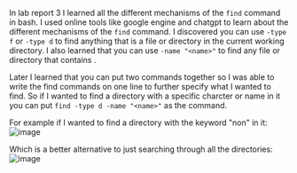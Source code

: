  In lab report 3 I learned all the different mechanisms of the `find` command
 in bash. I used online tools like google engine and chatgpt to learn about
 the different mechanisms of the `find` command. 
 I discovered you can use `-type f` or `-type d` to find anything that is
 a file or directory in the current working directory.
 I also learned that you can use `-name "<name>"` to find any file or
 directory that contains <name>.
  
 Later I learned that you can put two commands together so I was able to write
 the find commands on one line to further specify what I wanted to find.
 So if I wanted to find a directory with a specific charcter or name in it
 you can put `find -type d -name "<name>"` as the command. 
 
  For example if I wanted to find a directory with the keyword "non" in it:
 ![image](https://user-images.githubusercontent.com/108198218/224517152-4340ddb8-e2ff-4154-ba54-d7983bf7b661.png)

  Which is a better alternative to just searching through all the directories:
  ![image](https://user-images.githubusercontent.com/108198218/224517190-0bc59829-0388-4561-abcb-cb5e45be481e.png)

  
  
